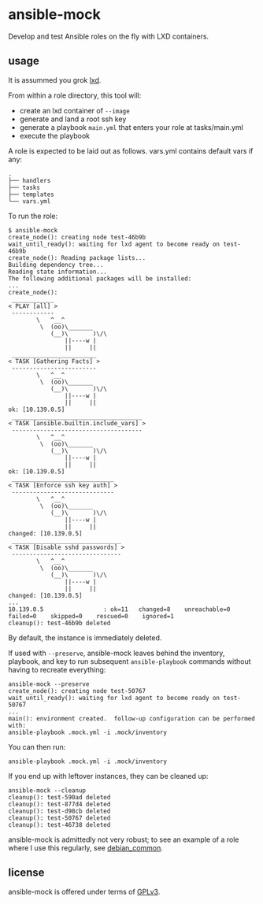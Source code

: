 # ansible-mock

Develop and test Ansible roles on the fly with LXD containers.

## usage

It is assummed you grok [lxd](https://linuxcontainers.org/lxd/docs/master/).

From within a role directory, this tool will:

- create an lxd container of `--image`
- generate and land a root ssh key
- generate a playbook `main.yml` that enters your role at tasks/main.yml
- execute the playbook

A role is expected to be laid out as follows.  vars.yml contains default vars if any:

```
.
├── handlers
├── tasks
├── templates
└── vars.yml
```

To run the role:

```
$ ansible-mock
create_node(): creating node test-46b9b
wait_until_ready(): waiting for lxd agent to become ready on test-46b9b
create_node(): Reading package lists...
Building dependency tree...
Reading state information...
The following additional packages will be installed:
...
create_node(): 
 ____________
< PLAY [all] >
 ------------
        \   ^__^
         \  (oo)\_______
            (__)\       )\/\
                ||----w |
                ||     ||
 ________________________
< TASK [Gathering Facts] >
 ------------------------
        \   ^__^
         \  (oo)\_______
            (__)\       )\/\
                ||----w |
                ||     ||
ok: [10.139.0.5]
 _____________________________________
< TASK [ansible.builtin.include_vars] >
 -------------------------------------
        \   ^__^
         \  (oo)\_______
            (__)\       )\/\
                ||----w |
                ||     ||
ok: [10.139.0.5]
 _____________________________
< TASK [Enforce ssh key auth] >
 -----------------------------
        \   ^__^
         \  (oo)\_______
            (__)\       )\/\
                ||----w |
                ||     ||
changed: [10.139.0.5]
 _______________________________
< TASK [Disable sshd passwords] >
 -------------------------------
        \   ^__^
         \  (oo)\_______
            (__)\       )\/\
                ||----w |
                ||     ||
changed: [10.139.0.5]
...
10.139.0.5                 : ok=11   changed=8    unreachable=0    failed=0    skipped=0    rescued=0    ignored=1   
cleanup(): test-46b9b deleted
```

By default, the instance is immediately deleted.

If used with `--preserve`, ansible-mock leaves behind the inventory, playbook, and key to run subsequent `ansible-playbook` commands without having to recreate everything:

```
ansible-mock --preserve
create_node(): creating node test-50767
wait_until_ready(): waiting for lxd agent to become ready on test-50767
...
main(): environment created.  follow-up configuration can be performed with:
ansible-playbook .mock.yml -i .mock/inventory
```

You can then run:

```
ansible-playbook .mock.yml -i .mock/inventory
```

If you end up with leftover instances, they can be cleaned up:

```
ansible-mock --cleanup
cleanup(): test-590ad deleted
cleanup(): test-877d4 deleted
cleanup(): test-d98cb deleted
cleanup(): test-50767 deleted
cleanup(): test-46738 deleted
```

ansible-mock is admittedly not very robust; to see an example of a role where I use this regularly, see [debian_common](https://github.com/nihr43/debian_common).

## license

ansible-mock is offered under terms of [GPLv3](https://www.gnu.org/licenses/gpl-3.0.txt).
